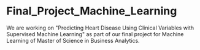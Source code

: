 # Final_Project_Machine_Learning
We are working on "Predicting Heart Disease Using Clinical Variables with Supervised Machine Learning" as part of our final project for Machine Learning of Master of Science in Business Analytics.
